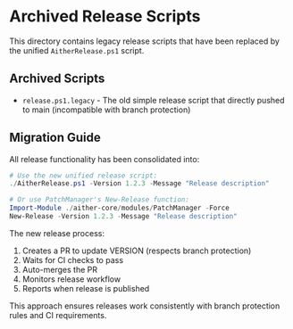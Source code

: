 # Archived Release Scripts

This directory contains legacy release scripts that have been replaced by the unified `AitherRelease.ps1` script.

## Archived Scripts

- `release.ps1.legacy` - The old simple release script that directly pushed to main (incompatible with branch protection)

## Migration Guide

All release functionality has been consolidated into:

```powershell
# Use the new unified release script:
./AitherRelease.ps1 -Version 1.2.3 -Message "Release description"

# Or use PatchManager's New-Release function:
Import-Module ./aither-core/modules/PatchManager -Force
New-Release -Version 1.2.3 -Message "Release description"
```

The new release process:
1. Creates a PR to update VERSION (respects branch protection)
2. Waits for CI checks to pass
3. Auto-merges the PR
4. Monitors release workflow
5. Reports when release is published

This approach ensures releases work consistently with branch protection rules and CI requirements.